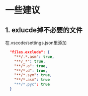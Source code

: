 # 一些建议

## 1. exlucde掉不必要的文件

在.vscode/settings.json里添加

```json
  "files.exclude": {
    "**/.*.asm": true,
    "**/_*": true,
    "**/*.o": true,
    "**/*.d": true,
    "**/*.sym": true,
    "**/*.asm": true
    "**/*.pyc": true
  }
```